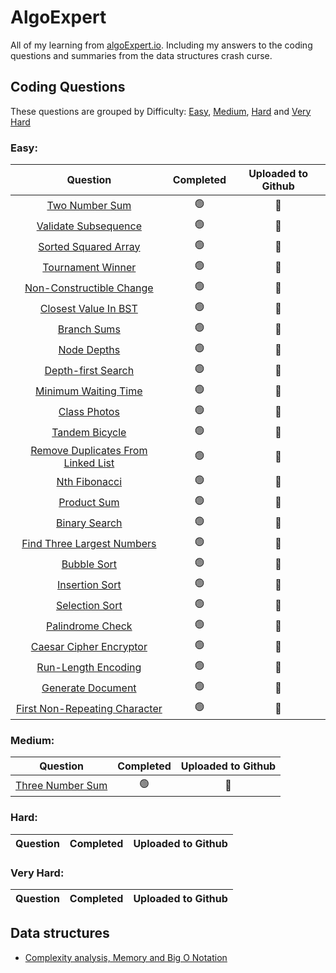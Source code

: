 # AlgoExpert
All of my learning from [algoExpert.io](https://algoexpert.io). Including my answers to the coding questions and summaries from the data structures crash curse. 

## Coding Questions

These questions are grouped by Difficulty: [Easy](#easy), [Medium](#medium), [Hard](#hard) and [Very Hard](#very-hard)

### Easy:

|                Question               | Completed | Uploaded to Github |
|:----------------------------------:|:---------:|:------------------:|
|           [Two Number Sum](https://github.com/DanielBas33/algoExpert/blob/main/Easy/TwoNumberSum.md)           |     🟢     |          🔵          |
|        [Validate Subsequence](https://github.com/DanielBas33/algoExpert/blob/main/Easy/ValidateSubsequence.md)        |     🟢     |          🔵          |
|        [Sorted Squared Array](https://github.com/DanielBas33/algoExpert/blob/main/Easy/SortedSquaredArray.md)        |     🟢     |          🔵          |
|          [Tournament Winner](https://github.com/DanielBas33/algoExpert/blob/main/Easy/TournamentWinner.md)         |     🟢     |          🔵          |
|      [Non-Constructible Change](https://github.com/DanielBas33/algoExpert/blob/main/Easy/Non-ConstructubleChange.md)      |     🟢     |          🔵          |
|      [Closest Value In BST](https://github.com/DanielBas33/algoExpert/blob/main/Easy/ClosestValueBST.md)     |     🟢     |          🔵          |
|             [Branch Sums](https://github.com/DanielBas33/algoExpert/blob/main/Easy/BranchSums.md)            |     🟢     |          🔵          |
|             [Node Depths](https://github.com/DanielBas33/algoExpert/blob/main/Easy/NodeDepths.md)            |     🟢     |          🔵          |
|         [Depth-first Search](https://github.com/DanielBas33/algoExpert/blob/main/Easy/Depth-FirstSearch.md)         |     🟢     |          🔵          |
|        [Minimum Waiting Time](https://github.com/DanielBas33/algoExpert/blob/main/Easy/MinimumWaitingTime.md)        |     🟢     |          🔵          |
|            [Class Photos](https://github.com/DanielBas33/algoExpert/blob/main/Easy/ClassPhotos.md)            |     🟢     |          🔵          |
|           [Tandem Bicycle](https://github.com/DanielBas33/algoExpert/blob/main/Easy/TandemBicycle.md)           |     🟢     |          🔵          |
| [Remove Duplicates From Linked List](https://github.com/DanielBas33/algoExpert/blob/main/Easy/RemoveDuplicatesLinkedList.md) |     🟢     |          🔵          |
|            [Nth Fibonacci](https://github.com/DanielBas33/algoExpert/blob/main/Easy/NthFibonacci.md)           |     🟢     |          🔵          |
|             [Product Sum](https://github.com/DanielBas33/algoExpert/blob/main/Easy/ProductSum.md)            |     🟢     |          🔵          |
|            [Binary Search](https://github.com/DanielBas33/algoExpert/blob/main/Easy/BinarySearch.md)           |     🟢     |          🔵          |
|     [Find Three Largest Numbers](https://github.com/DanielBas33/algoExpert/blob/main/Easy/FindThreeLargestNumbers.md)     |     🟢     |          🔵          |
|             [Bubble Sort](https://github.com/DanielBas33/algoExpert/blob/main/Easy/BubbleSort.md)            |     🟢     |          🔵         |
|           [Insertion Sort](https://github.com/DanielBas33/algoExpert/blob/main/Easy/InsertionSort.md)           |     🟢     |          🔵         |
|           [Selection Sort](https://github.com/DanielBas33/algoExpert/blob/main/Easy/SelectionSort.md)           |     🟢     |          🔵         |
|          [Palindrome Check](https://github.com/DanielBas33/algoExpert/blob/main/Easy/Palindrome.md)          |     🟢     |          🔵         |
|       [Caesar Cipher Encryptor](https://github.com/DanielBas33/algoExpert/blob/main/Easy/CaesarCipherEncryptor.md)      |     🟢     |          🔵         |
|         [Run-Length Encoding](https://github.com/DanielBas33/algoExpert/blob/main/Easy/RunLengthEncoding.md)        |     🟢     |          🔵         |
|          [Generate Document](https://github.com/DanielBas33/algoExpert/blob/main/Easy/GenerateDocument.md)         |     🟢     |          🔵         |
|    [First Non-Repeating Character](https://github.com/DanielBas33/algoExpert/blob/main/Easy/FirstNonRepeatingCharacter.md)   |     🟢     |          🔵         |

### Medium:

|                Question               | Completed | Uploaded to Github |
|:----------------------------------:|:---------:|:------------------:|
|    [Three Number Sum](https://github.com/DanielBas33/algoExpert/blob/main/Medium/ThreeNumberSum.md)   |     🟢     |          🔵         |

### Hard:

|                Question               | Completed | Uploaded to Github |
|:----------------------------------:|:---------:|:------------------:|

### Very Hard:

|                Question               | Completed | Uploaded to Github |
|:----------------------------------:|:---------:|:------------------:|


## Data structures

- [Complexity analysis, Memory and Big O Notation](https://github.com/DanielBas33/algoExpert/blob/main/Data%20structures/ComplexityAnalysisMemoryBigO.md)
